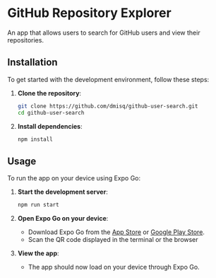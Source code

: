 # GitHub Repository Explorer

An app that allows users to search for GitHub users and view their repositories.

## Installation

To get started with the development environment, follow these steps:

1. **Clone the repository**:

    ```sh
    git clone https://github.com/dmisq/github-user-search.git
    cd github-user-search
    ```

2. **Install dependencies**:

    ```sh
    npm install
    ```

## Usage

To run the app on your device using Expo Go:

1. **Start the development server**:

    ```sh
    npm run start
    ```

2. **Open Expo Go on your device**:
    - Download Expo Go from the [App Store](https://apps.apple.com/us/app/expo-go/id982107779) or [Google Play Store](https://play.google.com/store/apps/details?id=host.exp.exponent).
    - Scan the QR code displayed in the terminal or the browser

3. **View the app**:
    - The app should now load on your device through Expo Go.
